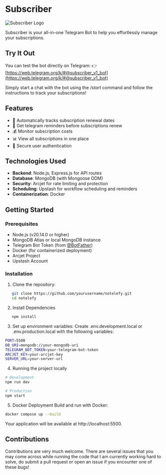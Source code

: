 # Subscriber

![Subscriber Logo](https://github.com/ssim3/Subscriber/blob/main/Subscriber(3).png) <!-- Add your logo here -->

Subscriber is your all-in-one Telegram Bot to help you effortlessly manage your subscriptions.

## Try It Out

You can test the bot directly on Telegram:
👉 [https://web.telegram.org/k/#@subscriber_v1_bot](https://web.telegram.org/k/#@subscriber_v1_bot)

Simply start a chat with the bot using the <i>/start</i> command and follow the instructions to track your subscriptions!

## Features

- 📅 Automatically tracks subscription renewal dates
- 🔔 Get telegram reminders before subscriptions renew
- 💰 Monitor subscription costs
- 📊 View all subscriptions in one place
- 🔐 Secure user authentication

## Technologies Used

- **Backend**: Node.js, Express.js for API routes
- **Database**: MongoDB (with Mongoose ODM)
- **Security**: Arcjet for rate limiting and protection
- **Scheduling**: Upstash for workflow scheduling and reminders
- **Containerization**: Docker

## Getting Started

### Prerequisites

- Node.js (v20.14.0 or higher)
- MongoDB Atlas or local MongoDB instance
- Telegram Bot Token (from [@BotFather](https://t.me/BotFather))
- Docker (for containerized deployment)
- Arcjet Project
- Upstash Account 

### Installation

1. Clone the repository:
```bash
   git clone https://github.com/yourusername/notelefy.git
   cd notelefy
```
2. Install Dependencies
```bash
   npm install
```
3. Set up environment variables: Create .env.development.local or .env.production.local with the following variables:
```bash
PORT=5500
DB_URI=mongodb://your-mongodb-uri
TELEGRAM_BOT_TOKEN=your-telegram-bot-token
ARCJET_KEY=your-arcjet-key
SERVER_URL=your-server-url
```
4. Running the project locally
```bash
# Development
npm run dev

# Production
npm start
```
5. Docker Deployment
Build and run with Docker:
```bash
docker compose up --build
```

Your application will be available at http://localhost:5500.

## Contributions
Contributions are very much welcome. There are several issues that you may come across while running the code that I am currently working hard to solve, do submit a pull request or open an issue if you encounter one of these bugs!
